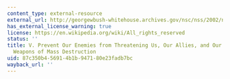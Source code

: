 ```yaml
---
content_type: external-resource
external_url: http://georgewbush-whitehouse.archives.gov/nsc/nss/2002/nss5.html
has_external_license_warning: true
license: https://en.wikipedia.org/wiki/All_rights_reserved
status: ''
title: V. Prevent Our Enemies from Threatening Us, Our Allies, and Our Friends with
  Weapons of Mass Destruction
uid: 87c350b4-5691-4b1b-9471-80e23fadb7bc
wayback_url: ''
---
```

